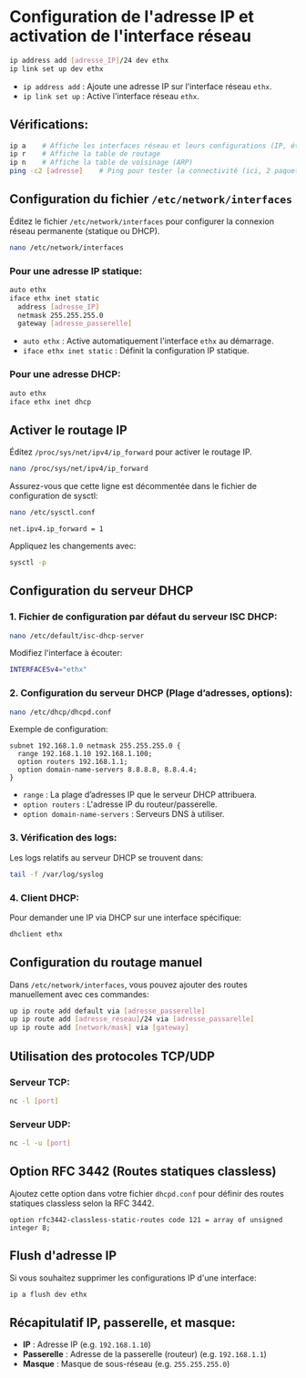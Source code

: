 # Configuration de l'adresse IP et activation de l'interface réseau

```bash
ip address add [adresse_IP]/24 dev ethx
ip link set up dev ethx
```

- `ip address add` : Ajoute une adresse IP sur l'interface réseau `ethx`.
- `ip link set up` : Active l'interface réseau `ethx`.

## Vérifications:

```bash
ip a    # Affiche les interfaces réseau et leurs configurations (IP, état, etc.)
ip r    # Affiche la table de routage
ip n    # Affiche la table de voisinage (ARP)
ping -c2 [adresse]    # Ping pour tester la connectivité (ici, 2 paquets envoyés)
```

## Configuration du fichier `/etc/network/interfaces`
Éditez le fichier `/etc/network/interfaces` pour configurer la connexion réseau permanente (statique ou DHCP).

```bash
nano /etc/network/interfaces
```

### Pour une adresse IP statique:
```bash
auto ethx
iface ethx inet static
  address [adresse_IP]
  netmask 255.255.255.0
  gateway [adresse_passerelle]
```

- `auto ethx` : Active automatiquement l'interface `ethx` au démarrage.
- `iface ethx inet static` : Définit la configuration IP statique.

### Pour une adresse DHCP:
```bash
auto ethx
iface ethx inet dhcp
```

## Activer le routage IP
Éditez `/proc/sys/net/ipv4/ip_forward` pour activer le routage IP.

```bash
nano /proc/sys/net/ipv4/ip_forward
```

Assurez-vous que cette ligne est décommentée dans le fichier de configuration de sysctl:

```bash
nano /etc/sysctl.conf
```

```text
net.ipv4.ip_forward = 1
```

Appliquez les changements avec:

```bash
sysctl -p
```

## Configuration du serveur DHCP
### 1. Fichier de configuration par défaut du serveur ISC DHCP:
```bash
nano /etc/default/isc-dhcp-server
```

Modifiez l'interface à écouter:

```bash
INTERFACESv4="ethx"
```

### 2. Configuration du serveur DHCP (Plage d’adresses, options):
```bash
nano /etc/dhcp/dhcpd.conf
```

Exemple de configuration:

```text
subnet 192.168.1.0 netmask 255.255.255.0 {
  range 192.168.1.10 192.168.1.100;
  option routers 192.168.1.1;
  option domain-name-servers 8.8.8.8, 8.8.4.4;
}
```

- `range` : La plage d’adresses IP que le serveur DHCP attribuera.
- `option routers` : L'adresse IP du routeur/passerelle.
- `option domain-name-servers` : Serveurs DNS à utiliser.

### 3. Vérification des logs:
Les logs relatifs au serveur DHCP se trouvent dans:

```bash
tail -f /var/log/syslog
```

### 4. Client DHCP:
Pour demander une IP via DHCP sur une interface spécifique:

```bash
dhclient ethx
```

## Configuration du routage manuel
Dans `/etc/network/interfaces`, vous pouvez ajouter des routes manuellement avec ces commandes:

```bash
up ip route add default via [adresse_passerelle]
up ip route add [adresse_réseau]/24 via [adresse_passarelle]
up ip route add [network/mask] via [gateway]
```

## Utilisation des protocoles TCP/UDP
### Serveur TCP:
```bash
nc -l [port]
```

### Serveur UDP:
```bash
nc -l -u [port]
```

## Option RFC 3442 (Routes statiques classless)
Ajoutez cette option dans votre fichier `dhcpd.conf` pour définir des routes statiques classless selon la RFC 3442.

```text
option rfc3442-classless-static-routes code 121 = array of unsigned integer 8;
```

## Flush d'adresse IP
Si vous souhaitez supprimer les configurations IP d'une interface:

```bash
ip a flush dev ethx
```

## Récapitulatif IP, passerelle, et masque:
- **IP** : Adresse IP (e.g. `192.168.1.10`)
- **Passerelle** : Adresse de la passerelle (routeur) (e.g. `192.168.1.1`)
- **Masque** : Masque de sous-réseau (e.g. `255.255.255.0`)
